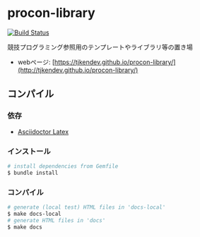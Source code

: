 # procon-library

[![Build Status](https://travis-ci.org/tjkendev/procon-library.svg?branch=master)](https://travis-ci.org/tjkendev/procon-library)

競技プログラミング参照用のテンプレートやライブラリ等の置き場

* webページ: [https://tjkendev.github.io/procon-library/](http://tjkendev.github.io/procon-library/)

## コンパイル

### 依存

* [Asciidoctor Latex](https://github.com/asciidoctor/asciidoctor-latex)

### インストール

```sh
# install dependencies from Gemfile
$ bundle install
```

### コンパイル

```sh
# generate (local test) HTML files in 'docs-local'
$ make docs-local
# generate HTML files in 'docs'
$ make docs
```
